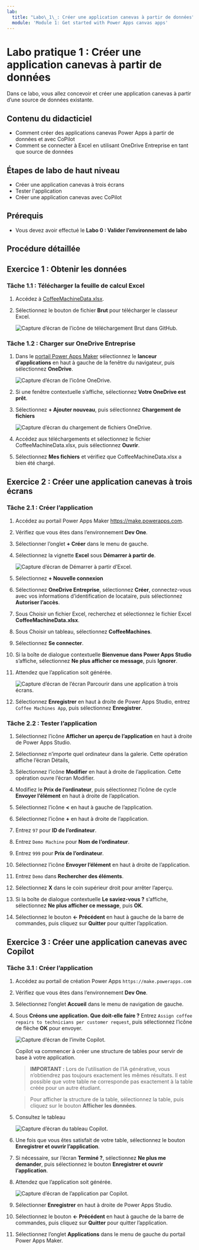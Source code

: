 ```yaml
---
lab:
  title: "Labo\_1\_: Créer une application canevas à partir de données"
  module: 'Module 1: Get started with Power Apps canvas apps'
---
```


# Labo pratique 1 : Créer une application canevas à partir de données

Dans ce labo, vous allez concevoir et créer une application canevas à partir d’une source de données existante.

## Contenu du didacticiel

- Comment créer des applications canevas Power Apps à partir de données et avec CoPilot
- Comment se connecter à Excel en utilisant OneDrive Entreprise en tant que source de données

## Étapes de labo de haut niveau

- Créer une application canevas à trois écrans
- Tester l'application
- Créer une application canevas avec CoPilot
  
## Prérequis

- Vous devez avoir effectué le **Labo 0 : Valider l’environnement de labo**

## Procédure détaillée

## Exercice 1 : Obtenir les données

### Tâche 1.1 : Télécharger la feuille de calcul Excel

1. Accédez à [CoffeeMachineData.xlsx](https://github.com/MicrosoftDocs/mslearn-developer-tools-power-platform/blob/master/power-apps/coffee-machine-data/CoffeeMachineData.xlsx).

1. Sélectionnez le bouton de fichier **Brut** pour télécharger le classeur Excel.

    ![Capture d’écran de l’icône de téléchargement Brut dans GitHub.](../media/raw-download.png)

### Tâche 1.2 : Charger sur OneDrive Entreprise

1. Dans le [portail Power Apps Maker](https://make.powerapps.com) sélectionnez le **lanceur d’applications** en haut à gauche de la fenêtre du navigateur, puis sélectionnez **OneDrive**.

    ![Capture d’écran de l’icône OneDrive.](../media/select-onedrive.png)

1. Si une fenêtre contextuelle s’affiche, sélectionnez **Votre OneDrive est prêt**.

1. Sélectionnez **+ Ajouter nouveau**, puis sélectionnez **Chargement de fichiers**

    ![Capture d’écran du chargement de fichiers OneDrive.](../media/select-onedrive-upload.png)

1. Accédez aux téléchargements et sélectionnez le fichier CoffeeMachineData.xlsx, puis sélectionnez **Ouvrir**.

1. Sélectionnez **Mes fichiers** et vérifiez que CoffeeMachineData.xlsx a bien été chargé.


## Exercice 2 : Créer une application canevas à trois écrans

### Tâche 2.1 : Créer l’application

1. Accédez au portail Power Apps Maker <https://make.powerapps.com>.

1. Vérifiez que vous êtes dans l’environnement **Dev One**.

1. Sélectionner l’onglet **+ Créer** dans le menu de gauche.

1. Sélectionnez la vignette **Excel** sous **Démarrer à partir de**.

    ![Capture d’écran de Démarrer à partir d’Excel.](../media/start-from-excel.png)

1. Sélectionnez **+ Nouvelle connexion**

1. Sélectionnez **OneDrive Entreprise**, sélectionnez **Créer**, connectez-vous avec vos informations d’identification de locataire, puis sélectionnez **Autoriser l’accès**.

1. Sous Choisir un fichier Excel, recherchez et sélectionnez le fichier Excel **CoffeeMachineData.xlsx**.

1. Sous Choisir un tableau, sélectionnez **CoffeeMachines**.

1. Sélectionnez **Se connecter**.

1. Si la boîte de dialogue contextuelle **Bienvenue dans Power Apps Studio** s’affiche, sélectionnez **Ne plus afficher ce message**, puis **Ignorer**.

1. Attendez que l’application soit générée.

    ![Capture d’écran de l’écran Parcourir dans une application à trois écrans.](../media/three-screen-app-browse-screen.png)

1. Sélectionnez **Enregistrer** en haut à droite de Power Apps Studio, entrez `Coffee Machines App`, puis sélectionnez **Enregistrer**.


### Tâche 2.2 : Tester l’application

1. Sélectionnez l’icône **Afficher un aperçu de l’application** en haut à droite de Power Apps Studio.

1. Sélectionnez n’importe quel ordinateur dans la galerie. Cette opération affiche l’écran Détails,

1. Sélectionnez l’icône **Modifier** en haut à droite de l’application. Cette opération ouvre l’écran Modifier.

1. Modifiez le **Prix de l’ordinateur**, puis sélectionnez l’icône de cycle **Envoyer l’élément** en haut à droite de l’application.

1. Sélectionnez l’icône **<** en haut à gauche de l’application.

1. Sélectionnez l’icône **+** en haut à droite de l’application.

1. Entrez `97` pour **ID de l’ordinateur**.

1. Entrez `Demo Machine` pour **Nom de l’ordinateur**.

1. Entrez `999` pour **Prix de l’ordinateur**.

1. Sélectionnez l’icône **Envoyer l’élément** en haut à droite de l’application.

1. Entrez `Demo` dans **Rechercher des éléments**.

1. Sélectionnez **X** dans le coin supérieur droit pour arrêter l’aperçu.

1. Si la boîte de dialogue contextuelle **Le saviez-vous ?** s’affiche, sélectionnez **Ne plus afficher ce message**, puis **OK**.

1. Sélectionnez le bouton **<- Précédent** en haut à gauche de la barre de commandes, puis cliquez sur **Quitter** pour quitter l’application.


## Exercice 3 : Créer une application canevas avec Copilot

### Tâche 3.1 : Créer l’application

1. Accédez au portail de création Power Apps `https://make.powerapps.com`

1. Vérifiez que vous êtes dans l’environnement **Dev One**.

1. Sélectionnez l’onglet **Accueil** dans le menu de navigation de gauche.

1. Sous **Créons une application. Que doit-elle faire ?** Entrez `Assign coffee repairs to technicians per customer request`, puis sélectionnez l’icône de flèche **OK** pour envoyer.

    ![Capture d’écran de l’invite Copilot.](../media/copilot-prompt.png)

    Copilot va commencer à créer une structure de tables pour servir de base à votre application.

    > **IMPORTANT :** Lors de l’utilisation de l’IA générative, vous n’obtiendrez pas toujours exactement les mêmes résultats. Il est possible que votre table ne corresponde pas exactement à la table créée pour un autre étudiant. 

    > Pour afficher la structure de la table, sélectionnez la table, puis cliquez sur le bouton **Afficher les données**. 
1. Consultez le tableau

    ![Capture d’écran du tableau Copilot.](../media/copilot-table.png)

1. Une fois que vous êtes satisfait de votre table, sélectionnez le bouton **Enregistrer et ouvrir l’application**. 

1. Si nécessaire, sur l’écran **Terminé ?**, sélectionnez **Ne plus me demander**, puis sélectionnez le bouton **Enregistrer et ouvrir l’application**. 

1. Attendez que l’application soit générée.

    ![Capture d’écran de l’application par Copilot.](../media/copilot-app.png)

1. Sélectionner **Enregistrer** en haut à droite de Power Apps Studio.

1. Sélectionnez le bouton **<- Précédent** en haut à gauche de la barre de commandes, puis cliquez sur **Quitter** pour quitter l’application.

1. Sélectionnez l’onglet **Applications** dans le menu de gauche du portail Power Apps Maker.
